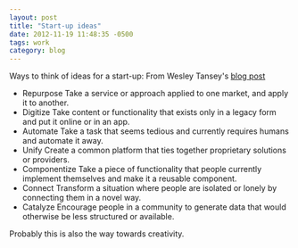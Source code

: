```yaml
---
layout: post
title: "Start-up ideas"
date: 2012-11-19 11:48:35 -0500
tags: work
category: blog
---
```

Ways to think of ideas for a start-up: From Wesley Tansey's [blog post](http://wesleytansey.com/how-to-find-startup-ideas/)

  - Repurpose
    Take a service or approach applied to one market, and apply it to another.
  - Digitize
    Take content or functionality that exists only in a legacy form and put it online or in an app.
  - Automate
    Take a task that seems tedious and currently requires humans and automate it away.
  - Unify
    Create a common platform that ties together proprietary solutions or providers.
  - Componentize
    Take a piece of functionality that people currently implement themselves and make it
    a reusable component.
  - Connect
    Transform a situation where people are isolated or lonely by connecting them in a novel way.
  - Catalyze
    Encourage people in a community to generate data that would otherwise be less
    structured or available.

Probably this is also the way towards creativity.
